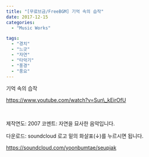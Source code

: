 ```yaml
---
title: "[무료브금/FreeBGM] 기억 속의 습작"
date: 2017-12-15
categories: 
  - "Music Works"

tags: 
  - "경치"
  - "느긋"
  - "자연"
  - "타악기"
  - "풍경"
  - "풍요"
---
```


기억 속의 습작

https://www.youtube.com/watch?v=Sun\_kEirOfU

 

제작연도: 2007 코멘트: 자연을 묘사한 음악입니다.

다운로드: soundcloud 로고 밑의 화살표(↓)를 누르시면 됩니다.

https://soundcloud.com/yoonbumtae/seupjak
